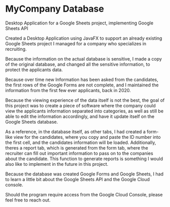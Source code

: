 # MyCompany Database
Desktop Application for a Google Sheets project, implementing Google Sheets API

Created a Desktop Application using JavaFX to support an already existing Google Sheets project I managed for a company who specializes in recruiting.

Because the information on the actual database is sensitive, I made a copy of the original database, and changed all the sensitive information, to protect the applicants data.

Because over time new Information has been asked from the candidates, the first rows of the Google Forms are not complete, and I maintained the information from the first few ever applicants, back in 2020.

Because the viewing experience of the data itself is not the best, the goal of this project was to create a piece of software where the company could view the applicants information separated into categories, as well as still be able to edit the information accordingly, and have it update itself on the Google Sheets database.

As a reference, in the database itself, as other tabs, I had created a form-like view for the candidates, where you copy and paste the ID number into the first cell, and the candidates information will be loaded. Additionally, theres a report tab, which is generated from the form tab, where the recruiter can fill out important information to pass on to the companies about the candidate. This function to generate reports is something I would also like to implement in the future in this project.

Because the database was created Google Forms and Google Sheets, I had to learn a little bit about the Google Sheets API and the Google Cloud console. 

Should the program require access from the Google Cloud Console, please feel free to reach out.
